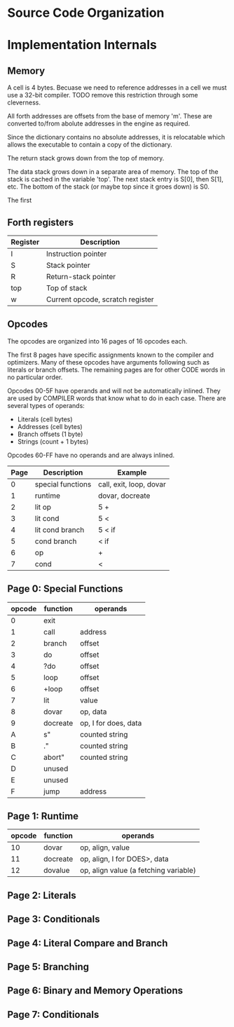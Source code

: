 # Source Code Organization

# Implementation Internals

## Memory

A cell is 4 bytes. Becuase we need to reference addresses in a cell we must use a 32-bit compiler. TODO remove this restriction through some cleverness.

All forth addresses are offsets from the base of memory 'm'. These are converted to/from abolute addresses in the engine as required.

Since the dictionary contains no absolute addresses, it is relocatable which allows the executable to contain a copy of the dictionary.

The return stack grows down from the top of memory.

The data stack grows down in a separate area of memory. The top of the stack is cached in the variable 'top'. The next stack entry is S[0], then S[1], etc. The bottom of the stack (or maybe top since it groes down) is S0.

The first

## Forth registers

Register | Description
--- | ---
I | Instruction pointer
S | Stack pointer
R | Return-stack pointer
top | Top of stack
w | Current opcode, scratch register

## Opcodes

The opcodes are organized into 16 pages of 16 opcodes each.

The first 8 pages have specific assignments known to the compiler and optimizers.
Many of these opcodes have arguments following such as literals or
branch offsets. The remaining pages are for other CODE words in no particular order.

Opcodes 00-5F have operands and will not be automatically inlined. They are used
by COMPILER words that know what to do in each case.
There are several types of operands:

* Literals (cell bytes)
* Addresses (cell bytes)
* Branch offsets (1 byte)
* Strings (count + 1 bytes)

Opcodes 60-FF have no operands and are always inlined.

Page | Description | Example
---- | ----------  | -------
0 | special functions | call, exit, loop, dovar
1 | runtime | dovar, docreate
2 | lit op | 5 +
3 | lit cond | 5 <
4 | lit cond branch | 5 < if
5 | cond branch | < if
6 | op | +
7 | cond | <


## Page 0: Special Functions

opcode | function | operands
------ | -------- | -----
0 | exit
1 | call | address
2 | branch | offset
3 | do | offset
4 | ?do | offset
5 | loop | offset
6 | +loop | offset
7 | lit | value
8 | dovar | op, data
9 | docreate | op, I for does, data
A | s" | counted string
B | ." | counted string
C | abort" | counted string
D | unused
E | unused
F | jump | address

## Page 1: Runtime

opcode | function | operands
------ | -------- | -----
10 | dovar | op, align, value
11 | docreate | op, align, I for DOES>, data
12 | dovalue | op, align value (a fetching variable)

## Page 2: Literals

## Page 3: Conditionals

## Page 4: Literal Compare and Branch

## Page 5: Branching

## Page 6: Binary and Memory Operations

## Page 7: Conditionals

